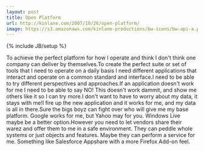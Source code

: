 ```yaml
---
layout: post
title: Open Platform
url: http://kinlane.com/2007/10/26/open-platform/
image: https://s3.amazonaws.com/kinlane-productions/bw-icons/bw-api-a.png
---
```

{% include JB/setup %}
To achieve the perfect platform for how I operate and think I don't think one company can deliver by themselves.To create the perfect suite or set of tools that I need to operate on a daily basis I need different applications that interact and operate on a common standard and interface.I need to be able to try different perspectives and approaches.If an application doesn't work for me I need to be able to say NO! This doesn't work dammit, and show me others like it so I can try more.I don't want to have to worry about my data, it stays with me!I fire up the new application and it works for me, and my data is all in there.Sure the bigs boyz can fight over who will give me my base platform. Google works for me, but Yahoo may for you. Windows Live maybe be a better option.However you need to let vendors share their warez and offer them to me in a safe environment. They can peddle whole systems or just objects and features. Maybe they can perform a service for me. Something like Salesforce Appshare with a more Firefox Add-on feel.